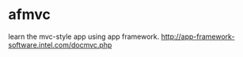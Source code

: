 afmvc
=====

learn the mvc-style app using app framework.
http://app-framework-software.intel.com/docmvc.php
